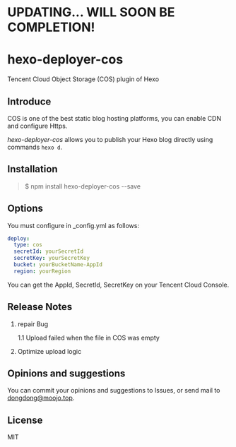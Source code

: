 # UPDATING... WILL SOON BE COMPLETION!

# hexo-deployer-cos

Tencent Cloud Object Storage (COS) plugin of Hexo

## Introduce

COS is one of the best static blog hosting platforms, you can enable CDN and configure Https.

*hexo-deployer-cos* allows you to publish your Hexo blog directly using commands `hexo d`.

## Installation

>$ npm install hexo-deployer-cos --save

## Options

You must configure in _config.yml as follows:

```yaml
deploy: 
  type: cos
  secretId: yourSecretId
  secretKey: yourSecretKey
  bucket: yourBucketName-AppId
  region: yourRegion
```

You can get the AppId, SecretId, SecretKey on your Tencent Cloud Console.

## Release Notes

1. repair Bug

    1.1 Upload failed when the file in COS was empty

2. Optimize upload logic


## Opinions and suggestions

You can commit your opinions and suggestions to Issues, or send mail to [dongdong@moojo.top](mailto:dongdong@moojo.top).

## License

MIT
